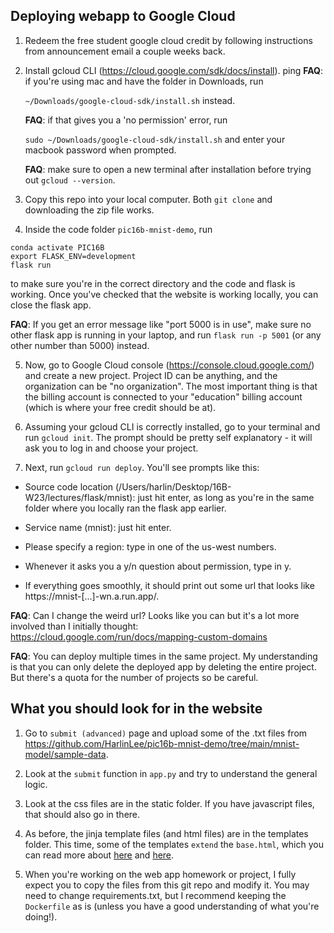 ## Deploying webapp to Google Cloud

1. Redeem the free student google cloud credit by following instructions from announcement email a couple weeks back.
2. Install gcloud CLI (https://cloud.google.com/sdk/docs/install).
ping
    **FAQ**: if you're using mac and have the folder in Downloads, run 

    `~/Downloads/google-cloud-sdk/install.sh` instead.

    **FAQ**: if that gives you a 'no permission' error, run

    `sudo ~/Downloads/google-cloud-sdk/install.sh` and enter your macbook password when prompted.
    
    **FAQ**: make sure to open a new terminal after installation before trying out `gcloud --version`.
    
3. Copy this repo into your local computer. Both `git clone` and downloading the zip file works.

4. Inside the code folder `pic16b-mnist-demo`, run 
 ```
conda activate PIC16B
export FLASK_ENV=development
flask run
```
to make sure you're in the correct directory and the code and flask is working. 
Once you've checked that the website is working locally, you can close the flask app.

  **FAQ**: If you get an error message like "port 5000 is in use", make sure no other flask app is running in your laptop, and run `flask run -p 5001` (or any other number than 5000) instead.

5. Now, go to Google Cloud console (https://console.cloud.google.com/) and create a new project. 
Project ID can be anything, and the organization can be "no organization". 
The most important thing is that the billing account is connected to your "education" billing account (which is where your free credit should be at).

6. Assuming your gcloud CLI is correctly installed, go to your terminal and run `gcloud init`. The prompt should be pretty self explanatory - it will ask you to log in and choose your project.

7. Next, run `gcloud run deploy`. You'll see prompts like this:

- Source code location (/Users/harlin/Desktop/16B-W23/lectures/flask/mnist): just hit enter, as long as you're in the same folder where you locally ran the flask app earlier.

- Service name (mnist): just hit enter.

- Please specify a region: type in one of the us-west numbers.

- Whenever it asks you a y/n question about permission, type in y.

- If everything goes smoothly, it should print out some url that looks like https://mnist-[...]-wn.a.run.app/.

**FAQ**: Can I change the weird url? Looks like you can but it's a lot more involved than I initially thought: https://cloud.google.com/run/docs/mapping-custom-domains

**FAQ**: You can deploy multiple times in the same project. My understanding is that you can only delete the deployed app by deleting the entire project. But there's a quota for the number of projects so be careful.

## What you should look for in the website

1. Go to `submit (advanced)` page and upload some of the .txt files from https://github.com/HarlinLee/pic16b-mnist-demo/tree/main/mnist-model/sample-data.

2. Look at the `submit` function in `app.py` and try to understand the general logic.

3. Look at the css files are in the static folder. If you have javascript files, that should also go in there.

4. As before, the jinja template files (and html files) are in the templates folder. This time, some of the templates `extend` the `base.html`, which you can read more about [here](https://flask.palletsprojects.com/en/2.2.x/tutorial/templates/#register) and [here](https://jinja.palletsprojects.com/en/3.1.x/templates/#template-inheritance).

5. When you're working on the web app homework or project, I fully expect you to copy the files from this git repo and modify it.
   You may need to change requirements.txt, but I recommend keeping the `Dockerfile` as is (unless you have a good understanding of what you're doing!).

